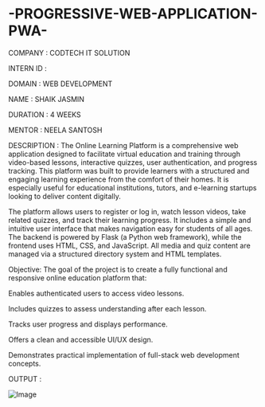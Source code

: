 # -PROGRESSIVE-WEB-APPLICATION-PWA-

COMPANY : CODTECH IT SOLUTION

INTERN ID : 

DOMAIN : WEB DEVELOPMENT

NAME : SHAIK JASMIN

DURATION : 4 WEEKS

MENTOR : NEELA SANTOSH 

DESCRIPTION :  The Online Learning Platform is a comprehensive web application designed to facilitate virtual education and training through video-based lessons, interactive quizzes, user authentication, and progress tracking. This platform was built to provide learners with a structured and engaging learning experience from the comfort of their homes. It is especially useful for educational institutions, tutors, and e-learning startups looking to deliver content digitally.

The platform allows users to register or log in, watch lesson videos, take related quizzes, and track their learning progress. It includes a simple and intuitive user interface that makes navigation easy for students of all ages. The backend is powered by Flask (a Python web framework), while the frontend uses HTML, CSS, and JavaScript. All media and quiz content are managed via a structured directory system and HTML templates.

Objective:
The goal of the project is to create a fully functional and responsive online education platform that:

Enables authenticated users to access video lessons.

Includes quizzes to assess understanding after each lesson.

Tracks user progress and displays performance.

Offers a clean and accessible UI/UX design.

Demonstrates practical implementation of full-stack web development concepts.

OUTPUT : 

![Image](https://github.com/user-attachments/assets/e2245435-2e54-4f2c-922c-4a33a9bcd6f5)

